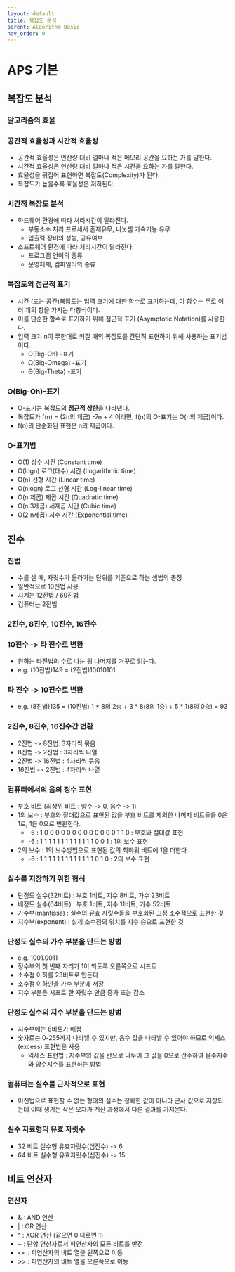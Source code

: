 ```yaml
---
layout: default
title: 복잡도 분석
parent: Algorithm Basic
nav_order: 9
---
```


# APS 기본

## 복잡도 분석

### 알고리즘의 효율

### 공간적 효율성과 시간적 효율성
- 공간적 효율성은 연산량 대비 얼마나 적은 메모리 공간을 요하는 가를 말한다.
- 시간적 효율성은 연산량 대비 얼마나 적은 시간을 요하는 가를 말한다.
- 효율성을 뒤집어 표현하면 복잡도(Complexity)가 된다.
- 복잡도가 높을수록 효율성은 저하된다.

### 시간적 복잡도 분석
- 하드웨어 환경에 따라 처리시간이 달라진다.
  - 부동소수 처리 프로세서 존재유무, 나눗셈 가속기능 유무
  - 입출력 장비의 성능, 공유여부 
- 소프트웨어 환경에 따라 처리시간이 달라진다.
  - 프로그램 언어의 종류
  - 운영체제, 컴파일러의 종류

### 복잡도의 점근적 표기
- 시간 (또는 공간)복잡도는 입력 크기에 대한 함수로 표기하는데, 이 함수는 주로 여러 개의 항을 가지는 다항식이다.
- 이를 단순한 함수로 표기하기 위해 점근적 표기 (Asymptotic Notation)를 사용한다.
- 입력 크기 n이 무한대로 커질 때의 복잡도를 간단히 표현하기 위해 사용하는 표기법이다.
  - O(Big-Oh) -표기
  - Ω(Big-Omega) -표기
  - Θ(Big-Theta) -표기

### O(Big-Oh)-표기
- O-표기는 복잡도의 **점근적 상한**을 나타낸다.
- 복잡도가 f(n) = (2n의 제곱) -7n + 4 이라면, f(n)의 O-표기는 O(n의 제곱)이다.
- f(n)의 단순화된 표현은 n의 제곱이다. 

### O-표기법
- O(1) 상수 시간 (Constant time)
- O(logn) 로그(대수) 시간 (Logarithmic time)
- O(n) 선형 시간 (Linear time)
- O(nlogn) 로그 선형 시간 (Log-linear time)
- O(n 제곱) 제곱 시간 (Quadratic time)
- O(n 3제곱) 세제곱 시간 (Cubic time)
- O(2 n제곱) 지수 시간 (Exponential time)

## 진수

### 진법
- 수를 셀 때, 자릿수가 올라가는 단위를 기준으로 하는 셈법의 총칭
- 일반적으로 10진법 사용
- 시계는 12진법 / 60진법
- 컴퓨터는 2진법

### 2진수, 8진수, 10진수, 16진수

### 10진수 -> 타 진수로 변환
- 원하는 타진법의 수로 나눈 뒤 나머지를 거꾸로 읽는다.
- e.g. (10진법)149 = (2진법)10010101

### 타 진수 -> 10진수로 변환
- e.g. (8진법)135 = (10진법) 1 * 8의 2승 + 3 * 8(8의 1승) + 5 * 1(8의 0승) = 93

### 2진수, 8진수, 16진수간 변환
- 2진법 -> 8진법: 3자리씩 묶음
- 8진법 -> 2진법 : 3자리씩 나열
- 2진법 -> 16진법 : 4자리씩 묶음
- 16진법 -> 2진법 : 4자리씩 나열

### 컴퓨터에서의 음의 정수 표현
- 부호 비트 (최상위 비트 : 양수 -> 0, 음수 -> 1)
- 1의 보수 : 부호와 절대값으로 표현된 값을 부호 비트를 제외한 나머지 비트들을 0은 1로, 1은 0으로 변환한다.
  - -6 : 1 0 0 0 0 0 0 0 0 0 0 0 0 0 1 1 0 : 부호와 절대값 표현
  - -6 : 1 1 1 1 1 1 1 1 1 1 1 1 1 0 0 1 : 1의 보수 표현
- 2의 보수 : 1의 보수방법으로 표현된 값의 최하위 비트에 1을 더한다.
  - -6 : 1 1 1 1 1 1 1 1 1 1 1 1 1 0 1 0 : 2의 보수 표현

### 실수를 저장하기 위한 형식
- 단정도 실수(32비트) : 부호 1비트, 지수 8비트, 가수 23비트
- 배정도 실수(64비트) : 부호 1비트, 지수 11비트, 가수 52비트
- 가수부(mantissa) : 실수의 유효 자릿수들을 부호화된 고정 소수점으로 표현한 것
- 지수부(exponent) : 실제 소수점의 위치를 지수 승으로 표현한 것

### 단정도 실수의 가수 부분을 만드는 방법
- e.g. 1001.0011
- 정수부의 첫 번째 자리가 1이 되도록 오른쪽으로 시프트
- 소수점 이하를 23비트로 만든다
- 소수점 이하만을 가수 부분에 저장
- 지수 부분은 시프트 한 자릿수 만큼 증가 또는 감소

### 단정도 실수의 지수 부분을 만드는 방법
- 지수부에는 8비트가 배정
- 숫자로는 0-255까지 나타낼 수 있지만, 음수 값을 나타낼 수 있어야 하므로 익세스(excess) 표현법을 사용
  - 익세스 표현법 : 지수부의 값을 반으로 나누어 그 값을 0으로 간주하여 음수지수와 양수지수를 표현하는 방법

### 컴퓨터는 실수를 근사적으로 표현
- 이진법으로 표현할 수 없는 형태의 실수는 정확한 값이 아니라 근사 값으로 저장되는데 이때 생기는 작은 오차가 계산 과정에서 다른 결과를 가져온다.

### 실수 자료형의 유효 자릿수
- 32 비트 실수형 유효자릿수(십진수) -> 6
- 64 비트 실수형 유효자릿수(십진수) -> 15

## 비트 연산자

### 연산자
- & : AND 연산
- | : OR 연산
- ^ : XOR 연산 (같으면 0 다르면 1)
- ~ : 단항 연산자로서 피연산자의 모든 비트를 반전
- << : 피연산자의 비트 열을 왼쪽으로 이동 
- \>> : 피연산자의 비트 열을 오른쪽으로 이동